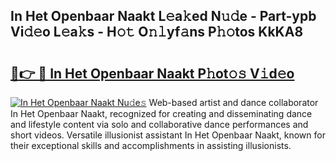 ## In Het Openbaar Naakt L𝚎a𝚔ed N𝚞𝚍e - Part-ypb Vi𝚍𝚎o L𝚎a𝚔s - H𝚘𝚝 O𝚗𝚕yf𝚊ns P𝚑𝚘tos KkKA8

# <h2><a href="http://kfad4bn.oniu.top/?m=In+Het+Openbaar+Naakt">🔗👉 🔴 In Het Openbaar Naakt P𝚑ot𝚘𝚜 V𝚒d𝚎o</a></h2>

[![In Het Openbaar Naakt Nu𝚍e𝚜](https://i.imgur.com/0qMVB7G.gif)](http://kfad4bn.oniu.top/?m=In+Het+Openbaar+Naakt)
Web-based artist and dance collaborator In Het Openbaar Naakt, recognized for creating and disseminating dance and lifestyle content via solo and collaborative dance performances and short videos. Versatile illusionist assistant In Het Openbaar Naakt, known for their exceptional skills and accomplishments in assisting illusionists.  
